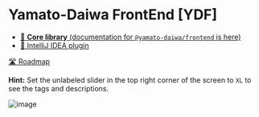 # Yamato-Daiwa FrontEnd [YDF]

* [📖 **Core library** (documentation for `@yamato-daiwa/frontend` is here)](CoreLibrary/Package/README.md)
* [📖 IntelliJ IDEA plugin](IDEsPlugins/IntelliJ_IDEA/README.md)

[🛣️ Roadmap](https://yamato-daiwa.myjetbrains.com/youtrack/agiles/121-8/current)

**Hint:** Set the unlabeled slider in the top right corner of the screen to `XL` to see the tags and descriptions.

![image](https://user-images.githubusercontent.com/41653501/141427847-a61da481-e9fa-4dce-af3a-fd1d3c0afcde.png)
